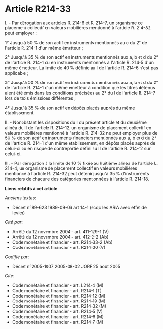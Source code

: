 # Article R214-33

I. - Par dérogation aux articles R. 214-6 et R. 214-7, un organisme de placement collectif en valeurs mobilières mentionné à
l'article R. 214-32 peut employer :

1° Jusqu'à 50 % de son actif en instruments mentionnés au c du 2° de l'article R. 214-1 d'un même émetteur ;

2° Jusqu'à 35 % de son actif en instruments mentionnés aux a, b et d du 2° de l'article R. 214-1 ou en instruments mentionnés
à l'article R. 214-5 d'un même émetteur. La limite de 40 % définie au I de l'article R. 214-6 n'est pas applicable ;

3° Jusqu'à 50 % de son actif en instruments mentionnés aux a, b et d du 2° de l'article R. 214-1 d'un même émetteur à
condition que les titres détenus aient été émis dans les conditions précisées au 2° du I de l'article R. 214-7 lors de trois
émissions différentes ;

4° Jusqu'à 35 % de son actif en dépôts placés auprès du même établissement.

II. - Nonobstant les dispositions du I du présent article et du deuxième alinéa du II de l'article R. 214-12, un organisme de
placement collectif en valeurs mobilières mentionné à l'article R. 214-32 ne peut employer plus de 50 % de son actif en
instruments financiers mentionnés aux a, b et d du 2° de l'article R. 214-1 d'un même établissement, en dépôts placés auprès
de celui-ci ou en risque de contrepartie défini au II de l'article R. 214-12 sur celui-ci.

III. - Par dérogation à la limite de 10 % fixée au huitième alinéa de l'article L. 214-4, un organisme de placement collectif
en valeurs mobilières mentionné à l'article R. 214-32 peut détenir jusqu'à 35 % d'instruments financiers de chacune des
catégories mentionnées à l'article R. 214-18.

**Liens relatifs à cet article**

_Anciens textes_:

  - Décret n°89-623 1989-09-06 art 14-1 (ecqc les ARIA avec effet de levier)

_Cité par_:

  - Arrêté du 12 novembre 2004 - art. 411-129-1 (V)
  - Arrêté du 12 novembre 2004 - art. 412-2-2 (Ab)
  - Code monétaire et financier - art. R214-33-2 (Ab)
  - Code monétaire et financier - art. R214-36 (V)

_Codifié par_:

  - Décret n°2005-1007 2005-08-02 JORF 25 août 2005

_Cite_:

  - Code monétaire et financier - art. L214-4 (M)
  - Code monétaire et financier - art. R214-1 (T)
  - Code monétaire et financier - art. R214-12 (M)
  - Code monétaire et financier - art. R214-18 (M)
  - Code monétaire et financier - art. R214-32 (M)
  - Code monétaire et financier - art. R214-5 (V)
  - Code monétaire et financier - art. R214-6 (M)
  - Code monétaire et financier - art. R214-7 (M)
